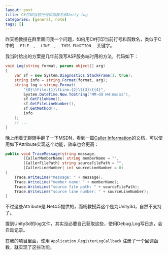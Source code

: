 ```yaml
---
layout: post
title: C#打印当前行号和函数名和Unity log
categories: [general, note]
tags: []
---
```


昨天杨教授在群里面问我一个问题，如何用C#打印当前行号和函数名，类似于C中的 `__FILE__`, `__LINE__`, `__THIS_FUNCTION__` 关键字。

我当时给出的方案是几年前我写ASP服务端时用的方法，代码如下：

```C#
void Log(string format, params object[] arg)
{
	var sf = new System.Diagnostics.StackFrame(1, true);
	string info = string.Format(format, arg);
	string log = string.Format(
		"{0}\tFile:{1}\tLine:{2}\t{3}\t{4}",
		System.DateTime.Now.ToString("MM-dd HH:mm:ss"), 
		sf.GetFileName(), 
		sf.GetFileLineNumber(), 
		sf.GetMethod(), 
		info
	);
	// ...
}
```	

晚上闲着无聊随手翻了一下MSDN，看到一篇[Caller Information](http://msdn.microsoft.com/zh-cn/library/hh534540.aspx)的文档，可以使用如下Attribute实现这个功能，效率也会更高：

```C#
public void TraceMessage(string message,
        [CallerMemberName] string memberName = "",
        [CallerFilePath] string sourceFilePath = "",
        [CallerLineNumber] int sourceLineNumber = 0)
{
    Trace.WriteLine("message: " + message);
    Trace.WriteLine("member name: " + memberName);
    Trace.WriteLine("source file path: " + sourceFilePath);
    Trace.WriteLine("source line number: " + sourceLineNumber);
}
```	

不过这些Attribute是.Net4.5提供的，而杨教授弄这个是为Unity3d，自然不支持了。

提到Unity3d的log文件，其实没必要自己获取这些，使用Debug.Log写日志，会自动记录。

在我的项目里面，使用 `Application.RegisterLogCallback` 注册了一个回调函数，就实现了这些功能。

